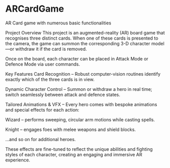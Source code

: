 # ARCardGame
AR Card game with numerous basic functionalities

Project Overview
This project is an augmented-reality (AR) board game that recognises three distinct cards.
When one of these cards is presented to the camera, the game can summon the corresponding 3-D character model—or withdraw it if the card is removed.

Once on the board, each character can be placed in Attack Mode or Defence Mode via user commands.

Key Features
Card Recognition – Robust computer-vision routines identify exactly which of the three cards is in view.

Dynamic Character Control – Summon or withdraw a hero in real time; switch seamlessly between attack and defence states.

Tailored Animations & VFX – Every hero comes with bespoke animations and special effects for each action:

Wizard – performs sweeping, circular arm motions while casting spells.

Knight – engages foes with melee weapons and shield blocks.

…and so on for additional heroes.

These effects are fine-tuned to reflect the unique abilities and fighting styles of each character, creating an engaging and immersive AR experience.

